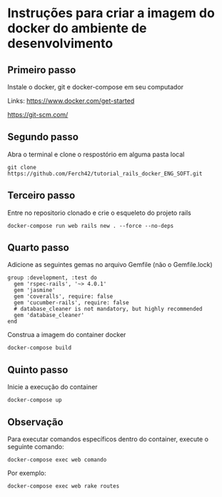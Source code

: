 # Instruções para criar a imagem do docker do ambiente de desenvolvimento

## Primeiro passo 
Instale o docker, git e docker-compose em seu computador

Links: 
https://www.docker.com/get-started

https://git-scm.com/

## Segundo passo 
Abra o terminal e clone o respostório em alguma pasta local

````
git clone https://github.com/Ferch42/tutorial_rails_docker_ENG_SOFT.git
````

## Terceiro passo 
Entre no repositorio clonado e crie o esqueleto do projeto rails

````
docker-compose run web rails new . --force --no-deps 
````

## Quarto passo 
Adicione as seguintes gemas no arquivo Gemfile (não o Gemfile.lock)

````
group :development, :test do
  gem 'rspec-rails', '~> 4.0.1'
  gem 'jasmine'
  gem 'coveralls', require: false  
  gem 'cucumber-rails', require: false
  # database_cleaner is not mandatory, but highly recommended
  gem 'database_cleaner'
end
````

Construa a imagem do container docker

````
docker-compose build
````

## Quinto passo 
Inicie a execução do container

````
docker-compose up
````
## Observação
Para executar comandos específicos dentro do container, execute o seguinte comando: 

````
docker-compose exec web comando
````

Por exemplo:

````
docker-compose exec web rake routes
````
